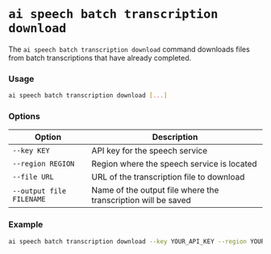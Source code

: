 # `ai speech batch transcription download`

The `ai speech batch transcription download` command downloads files from batch transcriptions that have already completed.

### Usage
``` bash
ai speech batch transcription download [...]
```

### Options

| Option | Description |
| --- | --- |
| `--key KEY` | API key for the speech service |
| `--region REGION` | Region where the speech service is located |
| `--file URL` | URL of the transcription file to download |
| `--output file FILENAME` | Name of the output file where the transcription will be saved |

### Example

``` bash title="Download a transcription file and save it to a specific output file"
ai speech batch transcription download --key YOUR_API_KEY --region YOUR_REGION --file TRANSCRIPTION_FILE_URL --output file YOUR_OUTPUT_FILE.txt
```